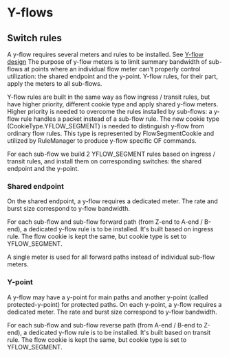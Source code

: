 # Y-flows

## Switch rules

A y-flow requires several meters and rules to be installed. See [Y-flow design](../y-flow-design.md)
The purpose of y-flow meters is to limit summary bandwidth of sub-flows at points where an individual flow meter can't properly control utilization: the shared endpoint and the y-point. Y-flow rules, for their part, apply the meters to all sub-flows.

Y-flow rules are built in the same way as flow ingress / transit rules, but have higher priority, different cookie type and apply shared y-flow meters. 
Higher priority is needed to overcome the rules installed by sub-flows: a y-flow rule handles a packet instead of a sub-flow rule. 
The new cookie type (CookieType.YFLOW_SEGMENT) is needed to distinguish y-flow from ordinary flow rules. This type is represented by FlowSegmentCookie and utilized by RuleManager to produce y-flow specific OF commands.

For each sub-flow we build 2 YFLOW_SEGMENT rules based on ingress / transit rules, and install them on corresponding switches: the shared endpoint and the y-point.

### Shared endpoint

On the shared endpoint, a y-flow requires a dedicated meter. The rate and burst size correspond to y-flow bandwidth.

For each sub-flow and sub-flow forward path (from Z-end to A-end / B-end), a dedicated y-flow rule is to be installed. It's built based on ingress rule. The flow cookie is kept the same, but cookie type is set to YFLOW_SEGMENT. 

A single meter is used for all forward paths instead of individual sub-flow meters. 

### Y-point

A y-flow may have a y-point for main paths and another y-point (called protected-y-point) for protected paths. On each y-point, a y-flow requires a dedicated meter. The rate and burst size correspond to y-flow bandwidth.

For each sub-flow and sub-flow reverse path (from A-end / B-end to Z-end), a dedicated y-flow rule is to be installed. It's built based on transit rule. The flow cookie is kept the same, but cookie type is set to YFLOW_SEGMENT.
